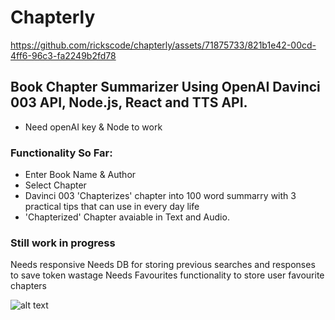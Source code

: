 # Chapterly


https://github.com/rickscode/chapterly/assets/71875733/821b1e42-00cd-4ff6-96c3-fa2249b2fd78


## Book Chapter Summarizer Using OpenAI Davinci 003 API, Node.js, React and TTS API.
- Need openAI key & Node to work

### Functionality So Far:

- Enter Book Name & Author
- Select Chapter
- Davinci 003 'Chapterizes' chapter into 100 word summarry with 3 practical tips that can use in every day life
- 'Chapterized' Chapter avaiable in Text and Audio.

### Still work in progress

Needs responsive 
Needs DB for storing previous searches and responses to save token wastage
Needs Favourites functionality to store user favourite chapters

![alt text](https://i.ibb.co/ZfQQK2x/readmeimage.png)
